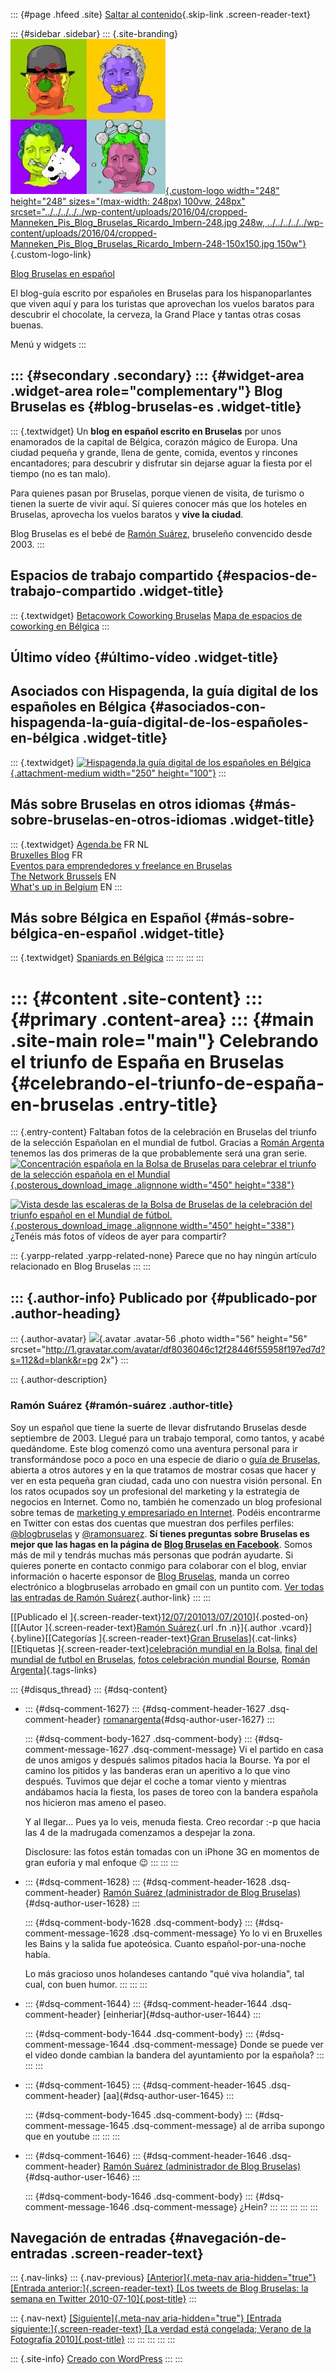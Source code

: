 ::: {#page .hfeed .site}
[Saltar al
contenido](../../../../../index.html?p=2574#content){.skip-link
.screen-reader-text}

::: {#sidebar .sidebar}
::: {.site-branding}
[![](../../../../../wp-content/uploads/2016/04/cropped-Manneken_Pis_Blog_Bruselas_Ricardo_Imbern-248.jpg){.custom-logo
width="248" height="248" sizes="(max-width: 248px) 100vw, 248px"
srcset="../../../../../wp-content/uploads/2016/04/cropped-Manneken_Pis_Blog_Bruselas_Ricardo_Imbern-248.jpg 248w, ../../../../../wp-content/uploads/2016/04/cropped-Manneken_Pis_Blog_Bruselas_Ricardo_Imbern-248-150x150.jpg 150w"}](../../../../../index.html){.custom-logo-link}

[Blog Bruselas en español](../../../../../index.html)

El blog-guía escrito por españoles en Bruselas para los hispanoparlantes
que viven aquí y para los turistas que aprovechan los vuelos baratos
para descubrir el chocolate, la cerveza, la Grand Place y tantas otras
cosas buenas.

Menú y widgets
:::

::: {#secondary .secondary}
::: {#widget-area .widget-area role="complementary"}
Blog Bruselas es {#blog-bruselas-es .widget-title}
----------------

::: {.textwidget}
Un **blog en español escrito en Bruselas** por unos enamorados de la
capital de Bélgica, corazón mágico de Europa. Una ciudad pequeña y
grande, llena de gente, comida, eventos y rincones encantadores; para
descubrir y disfrutar sin dejarse aguar la fiesta por el tiempo (no es
tan malo).

Para quienes pasan por Bruselas, porque vienen de visita, de turismo o
tienen la suerte de vivir aquí. Sí quieres conocer más que los hoteles
en Bruselas, aprovecha los vuelos baratos y **vive la ciudad**.

Blog Bruselas es el bebé de [Ramón Suárez](http://www.ramonsuarez.com),
bruseleño convencido desde 2003.
:::

Espacios de trabajo compartido {#espacios-de-trabajo-compartido .widget-title}
------------------------------

::: {.textwidget}
[Betacowork Coworking Bruselas](http://www.betacowork.com) [Mapa de
espacios de coworking en Bélgica](http://coworkingbelgium.com)
:::

Último vídeo {#último-vídeo .widget-title}
------------

Asociados con Hispagenda, la guía digital de los españoles en Bélgica {#asociados-con-hispagenda-la-guía-digital-de-los-españoles-en-bélgica .widget-title}
---------------------------------------------------------------------

::: {.textwidget}
[![Hispagenda,la guía digital de los españoles en
Bélgica](../../../../../wp-content/uploads/2010/04/Hispagenda-250px.gif "Hispagenda, la guía digital de los españoles en Bélgica"){.attachment-medium
width="250" height="100"}](http://www.hispagenda.com)
:::

Más sobre Bruselas en otros idiomas {#más-sobre-bruselas-en-otros-idiomas .widget-title}
-----------------------------------

::: {.textwidget}
[Agenda.be](http://www.agenda.be) FR NL\
[Bruxelles Blog](http://www.bxlblog.be/) FR\
[Eventos para emprendedores y freelance en
Bruselas](http://www.betacowork.com/events/)\
[The Network
Brussels](http://groups.yahoo.com/group/TheNetworkBrussels/) EN\
[What\'s up in Belgium](http://www.whatsupin.be/) EN
:::

Más sobre Bélgica en Español {#más-sobre-bélgica-en-español .widget-title}
----------------------------

::: {.textwidget}
[Spaniards en Bélgica](http://www.spaniards.es/paises/belgica)
:::
:::
:::
:::

::: {#content .site-content}
::: {#primary .content-area}
::: {#main .site-main role="main"}
Celebrando el triunfo de España en Bruselas {#celebrando-el-triunfo-de-españa-en-bruselas .entry-title}
===========================================

::: {.entry-content}
Faltaban fotos de la celebración en Bruselas del triunfo de la selección
Españolan en el mundial de futbol. Gracias a [Román
Argenta](http://romanargenta.posterous.com/22734126) tenemos las dos
primeras de la que probablemente será una gran serie.\
[![Concentración española en la Bolsa de Bruselas para celebrar el
triunfo de la selección española en el
Mundial](http://posterous.com/getfile/files.posterous.com/temp-2010-07-12/pmucDoInrEbHIIzBfbpvnagvzumFBDnwuHgAjbJJHwiJnzIlnjAHagqplfpg/IMG_0368.JPG.scaled1000.jpg "Concentración española en la Bolsa de Bruselas para celebrar el triunfo de la selección española en el Mundial"){.posterous_download_image
.alignnone width="450"
height="338"}](http://romanargenta.posterous.com/22734126)

[![Vista desde las escaleras de la Bolsa de Bruselas de la celebración
del triunfo español en el Mundial de
fútbol.](http://posterous.com/getfile/files.posterous.com/temp-2010-07-12/edsfxrgluoadJqjttkvpfvywAwrcExmAlfrnlgranodrIqmHvaotwGlagqeH/IMG_0392.JPG.scaled1000.jpg "Vista desde las escaleras de la Bolsa de Bruselas de la celebración del triunfo español en el Mundial de fútbol."){.posterous_download_image
.alignnone width="450"
height="338"}](http://romanargenta.posterous.com/22734126)\
¿Tenéis más fotos of vídeos de ayer para compartir?

::: {.yarpp-related .yarpp-related-none}
Parece que no hay ningún artículo relacionado en Blog Bruselas
:::
:::

::: {.author-info}
Publicado por {#publicado-por .author-heading}
-------------

::: {.author-avatar}
![](http://1.gravatar.com/avatar/df8036046c12f28446f55958f197ed7d?s=56&d=blank&r=pg){.avatar
.avatar-56 .photo width="56" height="56"
srcset="http://1.gravatar.com/avatar/df8036046c12f28446f55958f197ed7d?s=112&d=blank&r=pg 2x"}
:::

::: {.author-description}
### Ramón Suárez {#ramón-suárez .author-title}

Soy un español que tiene la suerte de llevar disfrutando Bruselas desde
septiembre de 2003. Llegué para un trabajo temporal, como tantos, y
acabé quedándome. Este blog comenzó como una aventura personal para ir
transformándose poco a poco en una especie de diario o [guía de
Bruselas](../../../../../index.html), abierta a otros autores y en la
que tratamos de mostrar cosas que hacer y ver en esta pequeña gran
ciudad, cada uno con nuestra visión personal. En los ratos ocupados soy
un profesional del marketing y la estrategia de negocios en Internet.
Como no, también he comenzado un blog profesional sobre temas de
[marketing y empresariado en Internet](http://ramonsuarez.com). Podéis
encontrarme en Twitter con estas dos cuentas que muestran dos perfiles
perfiles: [\@blogbruselas](http://twitter.com/blogbruselas) y
[\@ramonsuarez](http://twitter.com/ramonsuarez). **Sí tienes preguntas
sobre Bruselas es mejor que las hagas en la página de [Blog Bruselas en
Facebook](http://www.facebook.com/blogbruselas)**. Somos más de mil y
tendrás muchas más personas que podrán ayudarte. Si quieres ponerte en
contacto conmigo para colaborar con el blog, enviar información o
hacerte esponsor de [Blog Bruselas](../../../../../index.html), manda un
correo electrónico a blogbruselas arrobado en gmail con un puntito com.
[Ver todas las entradas de Ramón
Suárez](../../../04/30/index.html?author=2){.author-link}
:::
:::

[[Publicado el
]{.screen-reader-text}[12/07/201013/07/2010](../../../../../index.html?p=2574)]{.posted-on}[[[Autor
]{.screen-reader-text}[Ramón
Suárez](../../../04/30/index.html?author=2){.url .fn .n}]{.author
.vcard}]{.byline}[[Categorías ]{.screen-reader-text}[Gran
Bruselas](../../../../category/gran-bruselas/index.html)]{.cat-links}[[Etiquetas
]{.screen-reader-text}[celebración mundial en la
Bolsa](../../../../tag/celebracion-mundial-en-la-bolsa/index.html),
[final del mundial de futbol en
Bruselas](../../../../tag/final-del-mundial-de-futbol-en-bruselas/index.html),
[fotos celebración mundial
Bourse](../../../../tag/fotos-celebracion-mundial-bourse/index.html),
[Román Argenta](../../../../tag/roman-argenta/index.html)]{.tags-links}

::: {#disqus_thread}
::: {#dsq-content}
-   ::: {#dsq-comment-1627}
    ::: {#dsq-comment-header-1627 .dsq-comment-header}
    [romanargenta](http://romanargenta.posterous.com){#dsq-author-user-1627}
    :::

    ::: {#dsq-comment-body-1627 .dsq-comment-body}
    ::: {#dsq-comment-message-1627 .dsq-comment-message}
    Vi el partido en casa de unos amigos y después salimos pitados hacia
    la Bourse. Ya por el camino los pitidos y las banderas eran un
    aperitivo a lo que vino después. Tuvimos que dejar el coche a tomar
    viento y mientras andábamos hacia la fiesta, los pases de toreo con
    la bandera española nos hicieron mas ameno el paseo.

    Y al llegar... Pues ya lo veis, menuda fiesta. Creo recordar :-p que
    hacia las 4 de la madrugada comenzamos a despejar la zona.

    Disclosure: las fotos están tomadas con un iPhone 3G en momentos de
    gran euforia y mal enfoque 😉
    :::
    :::
    :::

-   ::: {#dsq-comment-1628}
    ::: {#dsq-comment-header-1628 .dsq-comment-header}
    [Ramón Suárez (administrador de Blog
    Bruselas)](http://twitter.com/ramonsuarez){#dsq-author-user-1628}
    :::

    ::: {#dsq-comment-body-1628 .dsq-comment-body}
    ::: {#dsq-comment-message-1628 .dsq-comment-message}
    Yo lo vi en Bruxelles les Bains y la salida fue apoteósica. Cuanto
    español-por-una-noche había.

    Lo más gracioso unos holandeses cantando "qué viva holandia", tal
    cual, con buen humor.
    :::
    :::
    :::

-   ::: {#dsq-comment-1644}
    ::: {#dsq-comment-header-1644 .dsq-comment-header}
    [einheriar]{#dsq-author-user-1644}
    :::

    ::: {#dsq-comment-body-1644 .dsq-comment-body}
    ::: {#dsq-comment-message-1644 .dsq-comment-message}
    Donde se puede ver el video donde cambian la bandera del
    ayuntamiento por la española?
    :::
    :::
    :::

-   ::: {#dsq-comment-1645}
    ::: {#dsq-comment-header-1645 .dsq-comment-header}
    [aa]{#dsq-author-user-1645}
    :::

    ::: {#dsq-comment-body-1645 .dsq-comment-body}
    ::: {#dsq-comment-message-1645 .dsq-comment-message}
    al de arriba supongo que en youtube
    :::
    :::
    :::

-   ::: {#dsq-comment-1646}
    ::: {#dsq-comment-header-1646 .dsq-comment-header}
    [Ramón Suárez (administrador de Blog
    Bruselas)](http://twitter.com/ramonsuarez){#dsq-author-user-1646}
    :::

    ::: {#dsq-comment-body-1646 .dsq-comment-body}
    ::: {#dsq-comment-message-1646 .dsq-comment-message}
    ¿Hein?
    :::
    :::
    :::
:::
:::

Navegación de entradas {#navegación-de-entradas .screen-reader-text}
----------------------

::: {.nav-links}
::: {.nav-previous}
[[Anterior]{.meta-nav aria-hidden="true"} [Entrada
anterior:]{.screen-reader-text} [Los tweets de Blog Bruselas: la semana
en Twitter 2010-07-10]{.post-title}](../../../../../index.html?p=2572)
:::

::: {.nav-next}
[[Siguiente]{.meta-nav aria-hidden="true"} [Entrada
siguiente:]{.screen-reader-text} [La verdad está congelada; Verano de la
Fotografía 2010]{.post-title}](../../../../../index.html?p=2579)
:::
:::
:::
:::
:::

::: {.site-info}
[Creado con WordPress](https://es.wordpress.org/)
:::
:::
